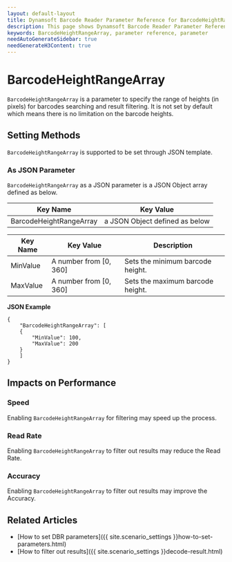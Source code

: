 ```yaml
---
layout: default-layout
title: Dynamsoft Barcode Reader Parameter Reference for BarcodeHeightRangeArray
description: This page shows Dynamsoft Barcode Reader Parameter Reference for BarcodeHeightRangeArray.
keywords: BarcodeHeightRangeArray, parameter reference, parameter
needAutoGenerateSidebar: true
needGenerateH3Content: true
---
```



# BarcodeHeightRangeArray 

`BarcodeHeightRangeArray` is a parameter to specify the range of heights (in pixels) for barcodes searching and result filtering. It is not set by default which means there is no limitation on the barcode heights.

    
## Setting Methods
`BarcodeHeightRangeArray` is supported to be set through JSON template.

### As JSON Parameter
`BarcodeHeightRangeArray` as a JSON parameter is a JSON Object array defined as below.   

| Key Name | Key Value |
| -------- | --------- |
| BarcodeHeightRangeArray | a JSON Object defined as below |

| Key Name | Key Value | Description |
| -------- | --------- | ----------- |
| MinValue | A number from [0, 360] | Sets the minimum barcode height.  |
| MaxValue | A number from [0, 360] | Sets the maximum barcode height. |


**JSON Example**   
```
{
    "BarcodeHeightRangeArray": [
    {
        "MinValue": 100,
        "MaxValue": 200
    }
    ]
}
```


## Impacts on Performance
### Speed
Enabling `BarcodeHeightRangeArray` for filtering may speed up the process.

### Read Rate
Enabling `BarcodeHeightRangeArray` to filter out results may reduce the Read Rate. 

### Accuracy
Enabling `BarcodeHeightRangeArray` to filter out results may improve the Accuracy.

## Related Articles
- [How to set DBR parameters]({{ site.scenario_settings }}how-to-set-parameters.html)
- [How to filter out results]({{ site.scenario_settings }}decode-result.html)
